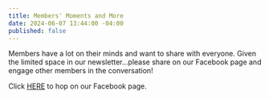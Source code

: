 ```yaml
---
title: Members' Moments and More
date: 2024-06-07 13:44:00 -04:00
published: false
---
```


Members have a lot on their minds and want to share with everyone. Given the limited space in our newsletter...please share on our Facebook page and engage other members in the conversation! 

Click [HERE](https://www.facebook.com/groups/IndivisibleMRV) to hop on our Facebook page.  